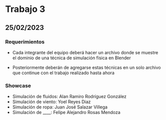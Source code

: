 # Trabajo 3

## 25/02/2023

### Requerimientos
- Cada integrante del equipo deberá hacer un archivo donde se muestre
el dominio de una técnica de simulación física en Blender

- Posteriormente deberán de agregarse estas técnicas en un solo archivo
que continue con el trabajo realizado hasta ahora

### Showcase
- Simulación de fluidos: Alan Ramiro Rodríguez González
- Simulación de viento: Yoel Reyes Diaz
- Simulación de ropa: Juan José Salazar Villega
- Simulación de ____: Felipe Alejandro Rosas Mendoza